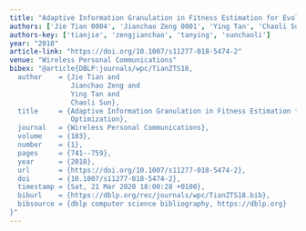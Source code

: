 ```yaml
---
title: "Adaptive Information Granulation in Fitness Estimation for Evolutionary Optimization"
authors: ['Jie Tian 0004', 'Jianchao Zeng 0001', 'Ying Tan', 'Chaoli Sun']
authors-key: ['tianjie', 'zengjianchao', 'tanying', 'sunchaoli']
year: "2018"
article-link: "https://doi.org/10.1007/s11277-018-5474-2"
venue: "Wireless Personal Communications"
bibex: "@article{DBLP:journals/wpc/TianZTS18,
  author    = {Jie Tian and
               Jianchao Zeng and
               Ying Tan and
               Chaoli Sun},
  title     = {Adaptive Information Granulation in Fitness Estimation for Evolutionary
               Optimization},
  journal   = {Wireless Personal Communications},
  volume    = {103},
  number    = {1},
  pages     = {741--759},
  year      = {2018},
  url       = {https://doi.org/10.1007/s11277-018-5474-2},
  doi       = {10.1007/s11277-018-5474-2},
  timestamp = {Sat, 21 Mar 2020 18:00:28 +0100},
  biburl    = {https://dblp.org/rec/journals/wpc/TianZTS18.bib},
  bibsource = {dblp computer science bibliography, https://dblp.org}
}"
---
```

